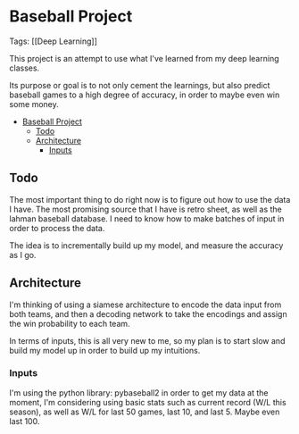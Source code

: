 ---
---

# Baseball Project

Tags: [[Deep Learning]]

This project is an attempt to use what I've learned from my deep learning classes.

Its purpose or goal is to not only cement the learnings, but also predict baseball games to a high degree of accuracy, in order to maybe even win some money.

- [Baseball Project](#baseball-project)
  - [Todo](#todo)
  - [Architecture](#architecture)
    - [Inputs](#inputs)

## Todo

The most important thing to do right now is to figure out how to use the data I have. The most promising source that I have is retro sheet, as well as the lahman baseball database. I need to know how to make batches of input in order to process the data.

The idea is to incrementally build up my model, and measure the accuracy as I go.

## Architecture

I'm thinking of using a siamese architecture to encode the data input from both teams, and then a decoding network to take the encodings and assign the win probability to each team.

In terms of inputs, this is all very new to me, so my plan is to start slow and build my model up in order to build up my intuitions.

### Inputs

I'm using the python library: pybaseball2 in order to get my data at the moment, I'm considering using basic stats such as current record (W/L this season), as well as W/L for last 50 games, last 10, and last 5. Maybe even last 100.

[//begin]: # "Autogenerated link references for markdown compatibility"
[deep-learning]: deep-learning "Deep Learning"
[//end]: # "Autogenerated link references"